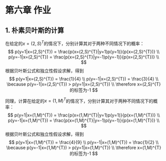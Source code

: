# 第六章 作业

## 1. 朴素贝叶斯的计算

在给定的$x=(2,S)^{T}$的情况下，分别计算其对于两种不同情况下的概率： 
$$
p(y=1|x=(2,S)^{T}) = \frac{p(x=(2,S)^{T}|y=1)p(y=1)}{p(x=(2,S)^{T})} \\
p(y=-1|x=(2,S)^{T}) = \frac{p(x=(2,S)^{T}|y=-1)p(y=-1)}{p(x=(2,S)^{T})} \\
$$
根据贝叶斯公式和独立性假设求解，得到
$$
p(y=1|x=(2,S)^{T}) = \frac{1}{4} \\ 
p(y=-1|x=(2,S)^{T}) = \frac{3}{4} \\
\because p(y=-1|x=(2,S)^{T}) > p(y=1|x=(2,S)^{T}) \\
\therefore x=(2,S)^{T}的标签为-1
$$


同理，计算在给定的$x=(1,M)^{T}$的情况下，分别计算其对于两种不同情况下的概率： 
$$
p(y=1|x=(1,M)^{T}) = \frac{p(x=(1,M)^{T}|y=1)p(y=1)}{p(x=(1,M)^{T})} \\
p(y=-1|x=(1,M)^{T}) = \frac{p(x=(1,M)^{T}|y=-1)p(y=-1)}{p(x=(1,M)^{T})} \\
$$
根据贝叶斯公式和独立性假设求解，得到
$$
p(y=1|x=(1,M)^{T}) = \frac{4}{9} \\ 
p(y=-1|x=(1,M)^{T}) = \frac{1}{2} \\
\because p(y=-1|x=(1,M)^{T}) > p(y=1|x=(1,M)^{T}) \\
\therefore x=(1,M)^{T}的标签为-1
$$
